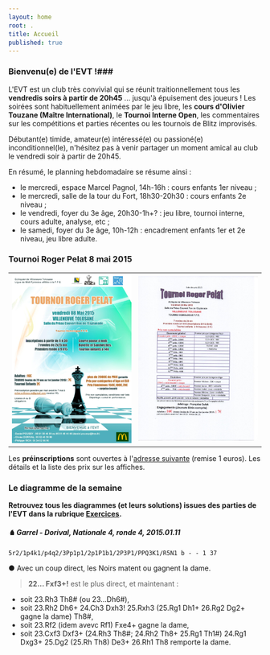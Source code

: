 ```yaml
---
layout: home
root: .
title: Accueil
published: true
---
```


### Bienvenu(e) de l'EVT !###

L'EVT est un club très convivial qui se réunit traitionnellement tous les **vendredis soirs à partir de 20h45** ... jusqu'à épuisement des joueurs ! Les soirées sont habituellement animées par le jeu libre, les **cours d'Olivier Touzane (Maître International)**, le **Tournoi Interne Open**, les commentaires sur les compétitions et parties récentes ou les tournois de Blitz improvisés.

Débutant(e) timide, amateur(e) intéressé(e) ou passioné(e) inconditionnel(le), n'hésitez pas à venir partager un moment amical au club le vendredi soir à partir de 20h45.

En résumé, le planning hebdomadaire se résume ainsi :
- le mercredi, espace Marcel Pagnol, 14h-16h : cours enfants 1er niveau ;
- le mercredi, salle de la tour du Fort, 18h30-20h30 : cours enfants 2e niveau ;
- le vendredi, foyer du 3e âge, 20h30-1h+? : jeu libre, tournoi interne, cours adulte, analyse, etc ;
- le samedi, foyer du 3e âge, 10h-12h : encadrement enfants 1er et 2e niveau, jeu libre adulte.

### Tournoi Roger Pelat 8 mai 2015
<table style="border: 0"><tr><td style="border: 0">
<a href="/documents/affiche_tournoi_2015.pdf"><img src="/images/affiche-pelat-2015.png" /></a></td>
<td style="border: 0"><a href="/images/tournoi-2015-prix.jpg"><img src="/images/tournoi-2015-prix.jpg" style="width: 400px;"/></a></td>
</tr></table>

Les **préinscriptions** sont ouvertes à l'[adresse suivante](mailto:echecsvilleneuve@gmail.com) (remise 1 euros). Les détails et la liste des prix sur les affiches.

### Le diagramme de la semaine ###

**Retrouvez tous les diagrammes (et leurs solutions) issues des parties de l'EVT dans la rubrique [Exercices](http://echiquier-villeneuve-tolosane.github.io/exercices.html "Exercices").**

##### &#9822; **Garrel - Dorival**, *Nationale 4, ronde 4, 2015.01.11*

`5r2/1p4k1/p4q2/3Pp1p1/2p1P1b1/2P3P1/PPQ3K1/R5N1 b - - 1 37`

&#9679; Avec un coup direct, les Noirs matent ou gagnent la dame.

> **22... Fxf3+!** est le plus direct, et maintenant :
- soit 23.Rh3 Th8# (ou 23...Dh6#),
- soit 23.Rh2 Dh6+ 24.Ch3 Dxh3! 25.Rxh3 (25.Rg1 Dh1+ 26.Rg2 Dg2+ gagne la dame) Th8#,
- soit 23.Rf2 (idem avevc Rf1) Fxe4+ gagne la dame,
- soit 23.Cxf3 Dxf3+ (24.Rh3 Th8#; 24.Rh2 Th8+ 25.Rg1 Th1#) 24.Rg1 Dxg3+ 25.Dg2 (25.Rh Th8) De3+ 26.Rh1 Th8 remporte la dame.